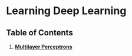 # Learning Deep Learning

## Table of Contents

1. **[Multilayer Perceptrons](src/multilayer_perceptrons.ipynb)**